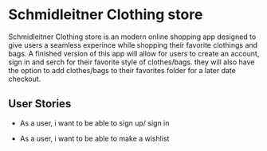 # Schmidleitner Clothing store

Schmidleitner Clothing store is an modern online shopping app designed to give users a seamless experince while shopping their favorite clothings and bags. A finished version of this app will allow for users to create an account, sign in and serch for their favorite style of clothes/bags. they will also have the option to add clothes/bags to their favorites folder for a later date checkout. 



## User Stories

* As a user, i want to be able to sign up/ sign in 

* As a user, i want to be able to make a wishlist 
